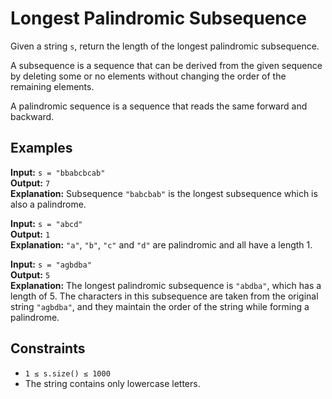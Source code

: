 # Longest Palindromic Subsequence

Given a string `s`, return the length of the longest palindromic subsequence.

A subsequence is a sequence that can be derived from the given sequence by deleting some or no elements without changing the order of the remaining elements.

A palindromic sequence is a sequence that reads the same forward and backward.

## Examples

**Input:** `s = "bbabcbcab"`  
**Output:** `7`  
**Explanation:** Subsequence `"babcbab"` is the longest subsequence which is also a palindrome.

**Input:** `s = "abcd"`  
**Output:** `1`  
**Explanation:** `"a"`, `"b"`, `"c"` and `"d"` are palindromic and all have a length 1.

**Input:** `s = "agbdba"`  
**Output:** `5`  
**Explanation:** The longest palindromic subsequence is `"abdba"`, which has a length of 5. The characters in this subsequence are taken from the original string `"agbdba"`, and they maintain the order of the string while forming a palindrome.

## Constraints

- `1 ≤ s.size() ≤ 1000`
- The string contains only lowercase letters.